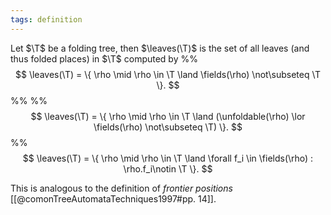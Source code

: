 ```yaml
---
tags: definition
---
```

Let $\T$ be a folding tree, then $\leaves(\T)$ is the set of all leaves (and thus folded places) in $\T$ computed by
%%$$
\leaves(\T) = \{ \rho \mid \rho \in \T \land \fields(\rho) \not\subseteq \T \}.
$$%%
%%$$
\leaves(\T) = \{ \rho \mid \rho \in \T \land (\unfoldable(\rho) \lor \fields(\rho) \not\subseteq \T) \}.
$$%%
$$
\leaves(\T) = \{ \rho \mid \rho \in \T \land \forall f_i \in \fields(\rho) : \rho.f_i\notin \T \}.
$$

This is analogous to the definition of _frontier positions_ [[@comonTreeAutomataTechniques1997#pp. 14]].
